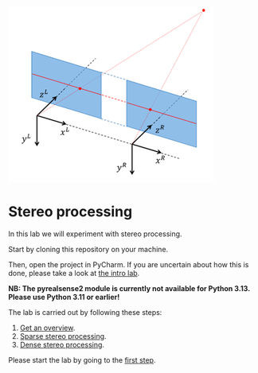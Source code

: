 ![Ideal stereo geometry](lab-guide/img/ideal_stereo_geometry.png)

# Stereo processing
In this lab we will experiment with stereo processing.

Start by cloning this repository on your machine. 

Then, open the project in PyCharm.
If you are uncertain about how this is done, please take a look at [the intro lab].

**NB: The pyrealsense2 module is currently not available for Python 3.13. Please use Python 3.11 or earlier!**

The lab is carried out by following these steps:

1. [Get an overview](lab-guide/1-get-an-overview.md).
2. [Sparse stereo processing](lab-guide/2-sparse-stereo-processing.md).
3. [Dense stereo processing](lab-guide/3-dense-stereo-processing.md).

Please start the lab by going to the [first step](lab-guide/1-get-an-overview.md).

[TEK5030]: https://www.uio.no/studier/emner/matnat/its/TEK5030/
[the intro lab]: https://github.com/tek5030/lab-intro/blob/master/py/lab-guide/1-open-project-in-pycharm.md
